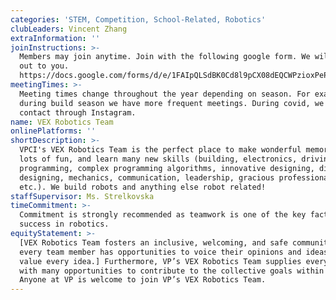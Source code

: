 ```yaml
---
categories: 'STEM, Competition, School-Related, Robotics'
clubLeaders: Vincent Zhang
extraInformation: ''
joinInstructions: >-
  Members may join anytime. Join with the following google form. We will reach
  out to you.
  https://docs.google.com/forms/d/e/1FAIpQLSdBK0Cd8l9pCX08dEQCWPzioxPePD_oT1fmpGc90ZVy3jbIaw/viewform
meetingTimes: >-
  Meeting times change throughout the year depending on season. For example,
  during build season we have more frequent meetings. During covid, we keep
  contact through Instagram.
name: VEX Robotics Team
onlinePlatforms: ''
shortDescription: >-
  VPCI's VEX Robotics Team is the perfect place to make wonderful memories, have
  lots of fun, and learn many new skills (building, electronics, driving,
  programming, complex programming algorithms, innovative designing, digital
  designing, mechanics, communication, leadership, gracious professionalism
  etc.). We build robots and anything else robot related!
staffSupervisor: Ms. Strelkovska
timeCommitment: >-
  Commitment is strongly recommended as teamwork is one of the key factors of
  success in robotics.
equityStatement: >-
  [VEX Robotics Team fosters an inclusive, welcoming, and safe community where
  every team member has opportunities to voice their opinions and ideas. We
  value every idea.] Furthermore, VP’s VEX Robotics Team supplies every member
  with many opportunities to contribute to the collective goals within the team.
  Anyone at VP is welcome to join VP’s VEX Robotics Team.
---
```


